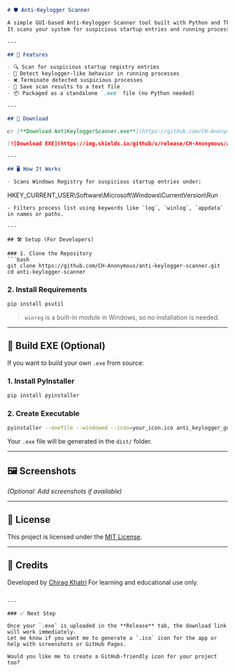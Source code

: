 ```markdown
# 🛡️ Anti-Keylogger Scanner

A simple GUI-based Anti-Keylogger Scanner tool built with Python and Tkinter.  
It scans your system for suspicious startup entries and running processes that may indicate the presence of a keylogger.

---

## 📌 Features

- 🔍 Scan for suspicious startup registry entries
- 🧠 Detect keylogger-like behavior in running processes
- ❌ Terminate detected suspicious processes
- 💾 Save scan results to a text file
- 📦 Packaged as a standalone `.exe` file (no Python needed)

---

## 🚀 Download

👉 [**Download AntiKeyloggerScanner.exe**](https://github.com/CH-Anonymous/anti-keylogger-scanner/releases/latest/download/AntiKeyloggerScanner.exe)

[![Download EXE](https://img.shields.io/github/v/release/CH-Anonymous/anti-keylogger-scanner?label=Download%20EXE)](https://github.com/CH-Anonymous/anti-keylogger-scanner/releases/latest/download/AntiKeyloggerScanner.exe)

---

## 🖥️ How It Works

- Scans Windows Registry for suspicious startup entries under:
```

HKEY\_CURRENT\_USER\Software\Microsoft\Windows\CurrentVersion\Run

````
- Filters process list using keywords like `log`, `winlog`, `appdata` in names or paths.

---

## 🛠️ Setup (For Developers)

### 1. Clone the Repository
```bash
git clone https://github.com/CH-Anonymous/anti-keylogger-scanner.git
cd anti-keylogger-scanner
````

### 2. Install Requirements

```bash
pip install psutil
```

> `winreg` is a built-in module in Windows, so no installation is needed.

---

## 🧰 Build EXE (Optional)

If you want to build your own `.exe` from source:

### 1. Install PyInstaller

```bash
pip install pyinstaller
```

### 2. Create Executable

```bash
pyinstaller --onefile --windowed --icon=your_icon.ico anti_keylogger_gui.py
```

Your `.exe` file will be generated in the `dist/` folder.

---

## 🖼️ Screenshots

*(Optional: Add screenshots if available)*

---

## 📄 License

This project is licensed under the [MIT License](LICENSE).

---

## 🙌 Credits

Developed by [Chirag Khatri](https://github.com/CH-Anonymous)
For learning and educational use only.

```

---

### ✅ Next Step

Once your `.exe` is uploaded in the **Release** tab, the download link will work immediately.  
Let me know if you want me to generate a `.ico` icon for the app or help with screenshots or GitHub Pages.

Would you like me to create a GitHub-friendly icon for your project too?
```
